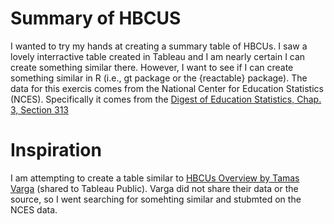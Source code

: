 
# Summary of HBCUS

I wanted to try my hands at creating a summary table of HBCUs. I saw a lovely interractive table created in Tableau and I am nearly certain I can create something similar there. However, I want to see if I can create something similar in R (i.e., gt package or the {reactable} package).
The data for this exercis comes from the National Center for Education Statistics (NCES). Specifically it comes from the [Digest of Education Statistics, Chap. 3, Section 313](https://nces.ed.gov/programs/digest/2023menu_tables.asp)

# Inspiration
I am attempting to create a table similar to [HBCUs Overview by Tamas Varga](https://public.tableau.com/views/HBCUsOverview/HBCUsOverview?:language=en-US&utm_campaign=amer_tabaw&utm_medium=organic_social&:sid=&utm_content=tableaupublic_&utm_source=twitter&:display_count=n&:origin=viz_share_link) (shared to Tableau Public). Varga did not share their data or the source, so I went searching for somehting similar and stubmted on the NCES data.

